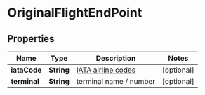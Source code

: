 # OriginalFlightEndPoint

## Properties
Name | Type | Description | Notes
------------ | ------------- | ------------- | -------------
**iataCode** | **String** | [IATA airline codes](http://www.iata.org/publications/Pages/code-search.aspx) |  [optional]
**terminal** | **String** | terminal name / number |  [optional]
